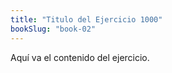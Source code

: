 ```yaml
---
title: "Titulo del Ejercicio 1000"
bookSlug: "book-02"
---
```


Aquí va el contenido del ejercicio.
